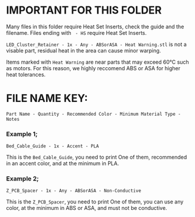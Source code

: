 # IMPORTANT FOR THIS FOLDER
Many files in this folder require Heat Set Inserts, check the guide and the filename. Files ending with ` - HS` require Heat Set Inserts.

`LED_Cluster_Retainer - 1x - Any - ABSorASA - Heat Warning.stl` is not a visable part, residual heat in the area can cause minor warping.

Items marked with `Heat Warning` are near parts that may exceed 60°C such as motors. For this reason, we highly reccomend ABS or ASA for higher heat tolerances.

# FILE NAME KEY:
`Part Name - Quantity - Recommended Color - Minimum Material Type - Notes`

### Example 1;
`Bed_Cable_Guide - 1x - Accent - PLA`  

This is the `Bed_Cable_Guide`, you need to print One of them, recommended in an accent color, and at the minimum in PLA.

### Example 2;
`Z_PCB_Spacer - 1x - Any - ABSorASA - Non-Conductive`

This is the `Z_PCB_Spacer`, you need to print One of them, you can use any color, at the minimum in ABS or ASA, and must not be conductive.
